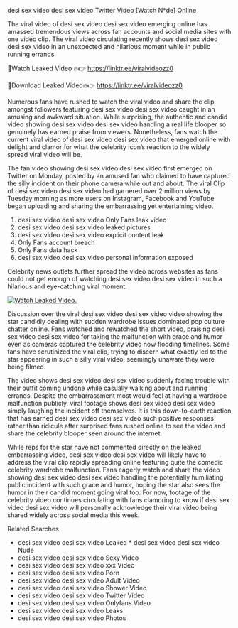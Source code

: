 ﻿desi sex video desi sex video Twitter Video [Watch N*de] Online

The viral video of ﻿desi sex video desi sex video emerging online has amassed tremendous views across fan accounts and social media sites with one video clip. The viral video circulating recently shows ﻿desi sex video desi sex video in an unexpected and hilarious moment while in public running errands. 

🔴Watch Leaked Video 🔥👉  https://linktr.ee/viralvideozz0 

🔴Download Leaked Video🔥👉  https://linktr.ee/viralvideozz0 

Numerous fans have rushed to watch the viral video and share the clip amongst followers featuring ﻿desi sex video desi sex video caught in an amusing and awkward situation. While surprising, the authentic and candid video showing ﻿desi sex video desi sex video handling a real life blooper so genuinely has earned praise from viewers. Nonetheless, fans watch the current viral video of ﻿desi sex video desi sex video that emerged online with delight and clamor for what the celebrity icon’s reaction to the widely spread viral video will be.

The fan video showing ﻿desi sex video desi sex video first emerged on Twitter on Monday, posted by an amused fan who claimed to have captured the silly incident on their phone camera while out and about. The viral Clip of ﻿desi sex video desi sex video had garnered over 2 million views by Tuesday morning as more users on Instagram, Facebook and YouTube began uploading and sharing the embarrassing yet entertaining video. 

1. ﻿desi sex video desi sex video Only Fans leak video
2. ﻿desi sex video desi sex video leaked pictures
3. ﻿desi sex video desi sex video explicit content leak
4. Only Fans account breach
5. Only Fans data hack
6. ﻿desi sex video desi sex video personal information exposed

Celebrity news outlets further spread the video across websites as fans could not get enough of watching ﻿desi sex video desi sex video in such a hilarious and eye-catching viral moment. 

[![Watch Leaked Video.](https://miro.medium.com/v2/resize:fit:828/format:webp/1*cilzJN44JGOrTw9NJCrNHA.gif "Watch Leaked Video")](https://linktr.ee/viralvideozz0)

Discussion over the viral ﻿desi sex video desi sex video video showing the star candidly dealing with sudden wardrobe issues dominated pop culture chatter online. Fans watched and rewatched the short video, praising ﻿desi sex video desi sex video for taking the malfunction with grace and humor even as cameras captured the celebrity video now flooding timelines. Some fans have scrutinized the viral clip, trying to discern what exactly led to the star appearing in such a silly viral video, seemingly unaware they were being filmed.

The video shows ﻿desi sex video desi sex video suddenly facing trouble with their outfit coming undone while casually walking about and running errands. Despite the embarrassment most would feel at having a wardrobe malfunction publicly, viral footage shows ﻿desi sex video desi sex video simply laughing the incident off themselves. It is this down-to-earth reaction that has earned ﻿desi sex video desi sex video such positive responses rather than ridicule after surprised fans rushed online to see the video and share the celebrity blooper seen around the internet.  

While reps for the star have not commented directly on the leaked embarrassing video, ﻿desi sex video desi sex video will likely have to address the viral clip rapidly spreading online featuring quite the comedic celebrity wardrobe malfunction. Fans eagerly watch and share the video showing ﻿desi sex video desi sex video handling the potentially humiliating public incident with such grace and humor, hoping the star also sees the humor in their candid moment going viral too. For now, footage of the celebrity video continues circulating with fans clamoring to know if ﻿desi sex video desi sex video will personally acknowledge their viral video being shared widely across social media this week.

Related Searches
* ﻿desi sex video desi sex video Leaked
﻿* desi sex video desi sex video Nude
* ﻿desi sex video desi sex video Sexy Video
* ﻿desi sex video desi sex video xxx Video
* ﻿desi sex video desi sex video Porn
* ﻿desi sex video desi sex video Adult Video
* ﻿desi sex video desi sex video Shower Video
* ﻿desi sex video desi sex video Twitter Video
* ﻿desi sex video desi sex video Onlyfans Video
* ﻿desi sex video desi sex video Leaks
* ﻿desi sex video desi sex video Photos